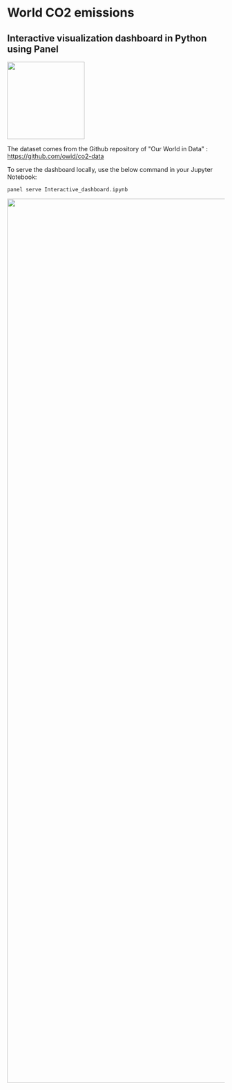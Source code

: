 # World CO2 emissions
## Interactive visualization dashboard in Python using Panel

<img width="179" alt="" src="https://user-images.githubusercontent.com/67431758/228684171-9234f1be-9742-4786-b967-4aec44d1abfa.png">

The dataset comes from the Github repository of "Our World in Data" : https://github.com/owid/co2-data

To serve the dashboard locally, use the below command in your Jupyter Notebook:
```
panel serve Interactive_dashboard.ipynb
```

<img width="2048" alt="" src="https://user-images.githubusercontent.com/67431758/228679432-18f9c4b3-e3c6-4fef-a196-f1070638db1b.png">


